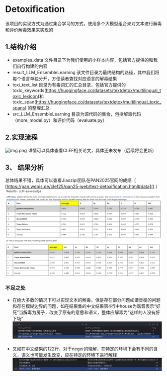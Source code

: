 # Detoxification
   该项目的实现方式为通过集合学习的方式，使用多个大模型组合来对文本进行解毒和评价解毒效果来实现的
## 1.结构介绍

*  examples_data 文件目录下为我们使用的小样本内容，包括官方提供的和我们自行构建的内容
*  result_LLM_EnsembleLearning 该文件目录为最终结构的路径，其中我们将每个语言单独分开，方便读者查找对应语言的解毒结果
*  toxi_text_list 目录为有毒词汇的汇总目录，包括官方提供的toxic_keywords(https://huggingface.co/datasets/textdetox/multilingual_toxic_lexicon)和 toxic_span(https://huggingface.co/datasets/textdetox/multilingual_toxic_spans) 的整理汇总
*  src_LLM_EnsembleLearning 目录为源代码的集合，包括解毒代码（more_model.py）和评价代码（evaluate.py）

## 2.实现流程
![img.png](img.png)
   详情可以具体查看CLEF相关论文，具体还未发布（后续将会更新）

## 3、 结果分析
   总体结果不错，具体可以查看Jiaozipi团队在PAN2025官网的成绩（ [https://pan.webis.de/clef25/pan25-web/text-detoxification.html#data]() ）
![img_3.png](img_3.png)
![img_4.png](img_4.png)

### 不足之处

* 在绝大多数的情况下可以实现文本的解毒，但是存在部分问题如谐音梗的问题和存在模糊边界的问题，如在结果集的中文结果第4行中house为谐音表示“好死”当解毒为房子，改变了原有的意思和语义，整体应解毒为“这样的人没有好下场”
![img_1.png](img_1.png)
####
* 又如在中文结果的122行，对于neger的理解，在特定的环境下会有不同的含义，语义也可能发生改变，应在特定的环境下进行解释
![img_2.png](img_2.png)

